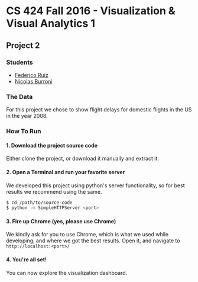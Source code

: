 # CS 424 Fall 2016 - Visualization & Visual Analytics 1 
## Project 2

### Students
* [Federico Ruiz](https://github.com/fedex995)
* [Nicolas Burroni](https://github.com/nburroni)

### The Data
For this project we chose to show flight delays for domestic flights in the US in the year 2008.

### How To Run
#### 1. Download the project source code
Either clone the project, or download it manually and extract it.

#### 2. Open a Terminal and run your favorite server
We developed this project using python's server functionality, so for best results we recommend using the same.
```bash
$ cd /path/to/source-code
$ python -m SimpleHTTPServer <port>
```

#### 3. Fire up Chrome (yes, please use Chrome)
We kindly ask for you to use Chrome, which is what we used while developing, and where we got the best results. Open it, and navigate to `http://localhost:<port>/`

#### 4. You're all set!
You can now explore the visualization dashboard.
